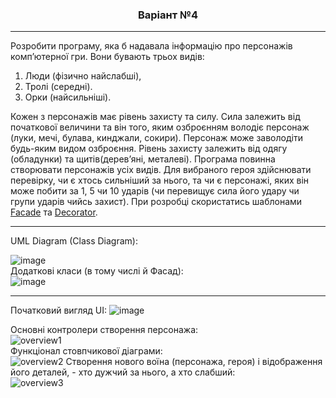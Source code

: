 

<h3 align='center'> Варіант №4 </h3>

___

Розробити програму, яка б надавала інформацію про персонажів
комп’ютерної гри. Вони бувають трьох видів: 
1. Люди (фізично найслабші),
2. Тролі (середні).
3. Орки (найсильніші). 

Кожен з персонажів має рівень захисту та
силу. Сила залежить від початкової величини та він того, яким озброєнням
володіє персонаж (луки, мечі, булава, кинджали, сокири). Персонаж може
заволодіти будь-яким видом озброєння. Рівень захисту залежить від
одягу (обладунки) та щитів(дерев’яні, металеві). Програма повинна
створювати персонажів усіх видів. Для вибраного героя здійснювати
перевірку, чи є хтось сильніший за нього, та чи є персонажі, яких він може
побити за 1, 5 чи 10 ударів (чи перевищує сила його удару чи групи ударів
чийсь захист). При розробці скористатись шаблонами [Facade](https://refactoring.guru/design-patterns/facade/csharp/example) та [Decorator](https://metanit.com/sharp/patterns/4.1.php).

---

UML Diagram (Class Diagram):

![image](https://user-images.githubusercontent.com/55552780/144760931-ee1d01d2-092a-4002-b446-cd626c28b179.png)   
Додаткові класи (в тому числі й Фасад):       
![image](https://user-images.githubusercontent.com/55552780/144760992-95141022-eed1-458d-9125-830b727ecd9a.png)

---

Початковий вигляд UI:
![image](https://user-images.githubusercontent.com/55552780/144746805-e5dee9f1-076f-4adb-95ed-7f920f0fe2d0.png)

Основні контролери створення персонажа:  
![overview1](https://user-images.githubusercontent.com/55552780/144762183-2ad13722-e501-48a2-aec3-b35b10565e4a.gif)   
Функціонал стовпчикової діаграми:   
![overview2](https://user-images.githubusercontent.com/55552780/144762640-5d95263d-0d0a-4f26-8a62-2c57376780b2.gif)
Створення нового воїна (персонажа, героя) і відображення його деталей, - хто дужчий за нього, а хто слабший:    
![overview3](https://user-images.githubusercontent.com/55552780/144763232-3e664e5a-c218-4c5b-9343-2ad1a2c8ddc8.gif)

